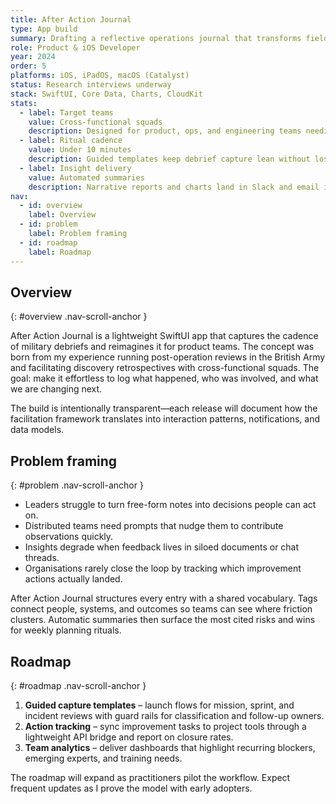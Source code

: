 ```yaml
---
title: After Action Journal
type: App build
summary: Drafting a reflective operations journal that transforms field notes into structured learning loops.
role: Product & iOS Developer
year: 2024
order: 5
platforms: iOS, iPadOS, macOS (Catalyst)
status: Research interviews underway
stack: SwiftUI, Core Data, Charts, CloudKit
stats:
  - label: Target teams
    value: Cross-functional squads
    description: Designed for product, ops, and engineering teams needing faster feedback loops.
  - label: Ritual cadence
    value: Under 10 minutes
    description: Guided templates keep debrief capture lean without losing detail.
  - label: Insight delivery
    value: Automated summaries
    description: Narrative reports and charts land in Slack and email immediately after sessions.
nav:
  - id: overview
    label: Overview
  - id: problem
    label: Problem framing
  - id: roadmap
    label: Roadmap
---
```

## Overview
{: #overview .nav-scroll-anchor }

After Action Journal is a lightweight SwiftUI app that captures the cadence of military debriefs and reimagines it for product
teams. The concept was born from my experience running post-operation reviews in the British Army and facilitating discovery
retrospectives with cross-functional squads. The goal: make it effortless to log what happened, who was involved, and what we are
changing next.

The build is intentionally transparent—each release will document how the facilitation framework translates into interaction
patterns, notifications, and data models.

## Problem framing
{: #problem .nav-scroll-anchor }

- Leaders struggle to turn free-form notes into decisions people can act on.
- Distributed teams need prompts that nudge them to contribute observations quickly.
- Insights degrade when feedback lives in siloed documents or chat threads.
- Organisations rarely close the loop by tracking which improvement actions actually landed.

After Action Journal structures every entry with a shared vocabulary. Tags connect people, systems, and outcomes so teams can see
where friction clusters. Automatic summaries then surface the most cited risks and wins for weekly planning rituals.

## Roadmap
{: #roadmap .nav-scroll-anchor }

1. **Guided capture templates** – launch flows for mission, sprint, and incident reviews with guard rails for classification and
   follow-up owners.
2. **Action tracking** – sync improvement tasks to project tools through a lightweight API bridge and report on closure rates.
3. **Team analytics** – deliver dashboards that highlight recurring blockers, emerging experts, and training needs.

The roadmap will expand as practitioners pilot the workflow. Expect frequent updates as I prove the model with early adopters.
